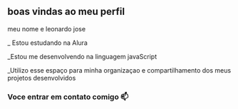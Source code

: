 ## boas vindas ao meu perfil

meu nome e leonardo jose

_ Estou estudando na Alura

_Estou me desenvolvendo na linguagem javaScript

_Utilizo esse espaço para minha organizaçao e compartilhamento dos meus projetos desenvolvidos

### Voce entrar em contato comigo 📫
